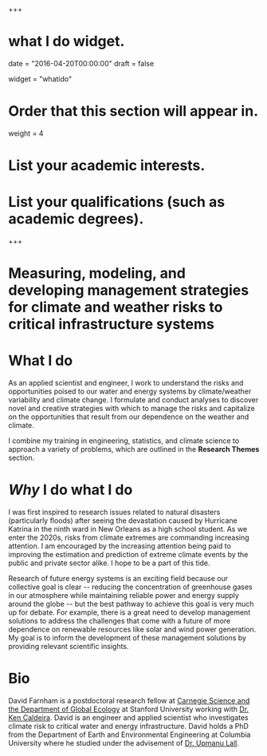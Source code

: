 +++
# what I do widget.

date = "2016-04-20T00:00:00"
draft = false

widget = "whatido"

# Order that this section will appear in.
weight = 4

# List your academic interests.

# List your qualifications (such as academic degrees).
 
+++
# Measuring, modeling, and developing management strategies for climate and weather risks to critical infrastructure systems


# What I do
As an applied scientist and engineer, I work to understand the risks and opportunities poised to our water and energy systems by climate/weather variability and climate change.
I formulate and conduct analyses to discover novel and creative strategies with which to manage the risks and capitalize on the opportunities that result from our dependence on the weather and climate.

I combine my training in engineering, statistics, and climate science to approach a variety of problems, which are outlined in the **Research Themes** section.

# *Why* I do what I do
I was first inspired to research issues related to natural disasters (particularly floods) after seeing the devastation caused by Hurricane Katrina in the ninth ward in New Orleans as a high school student.
As we enter the 2020s, risks from climate extremes are commanding increasing attention.
I am encouraged by the increasing attention being paid to improving the estimation and prediction of extreme climate events by the public and private sector alike. I hope to be a part of this tide.

Research of future energy systems is an exciting field because our collective goal is clear -- reducing the concentration of greenhouse gases in our atmosphere while maintaining reliable power and energy supply around the globe -- but the best pathway to achieve this goal is very much up for debate.
For example, there is a great need to develop management solutions to address the challenges that come with a future of more dependence on renewable resources like solar and wind power generation.
My goal is to inform the development of these management solutions by providing relevant scientific insights.

# Bio
David Farnham is a postdoctoral research fellow at [Carnegie Science and the Department of Global Ecology](https://dge.carnegiescience.edu/) at Stanford University working with [Dr. Ken Caldeira](https://dge.carnegiescience.edu/labs/caldeira-lab). David is an engineer and applied scientist who investigates climate risk to critical water and energy infrastructure. David holds a PhD from the Department of Earth and Environmental Engineering at Columbia University where he studied under the advisement of [Dr. Upmanu Lall](http://www.columbia.edu/~ula2/).